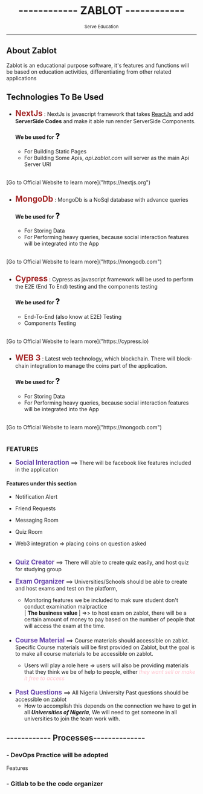 <div align="center">
    <h1>
------------
    ZABLOT 
------------
</h1>
<span><small>Serve Education</small></span>
<hr>
</div>



## **About Zablot**
Zablot is an educational purpose software, it's features
and functions will be based on education activities, 
differentiating from other related applications

## Technologies To Be Used
- **<span style="color: brown;font-size: 1.5em">NextJs</span>** : NextJs is javascript framework that takes [ReactJs]("https://reactjs.org") and add **ServerSide Codes**
and make it able run render ServerSide Components.
    #### We be used for <big style="font-weight:800;font-size:1.5em">?</big>
    - For Building Static Pages
    - For Building Some Apis, <a>*api.zablot.com*</a> will server as the main Api Server URl
<br />  
[Go to Official Website to learn more]("https://nextjs.org")

#####

- **<span style="color: brown;font-size: 1.5em">MongoDb</span>** : MongoDb is a NoSql database with advance queries
  #### We be used for <big style="font-weight:800;font-size:1.5em">?</big>
    - For Storing Data
    - For Performing heavy queries, because social interaction features will be integrated into the App
<br />  
[Go to Official Website to learn more]("https://mongodb.com")

#####

- **<span style="color: brown;font-size: 1.5em">Cypress</span>** : Cypress as javascript framework will be used 
to perform the E2E (End To End) testing and the components testing
  #### We be used for <big style="font-weight:800;font-size:1.5em">?</big>
    - End-To-End (also know at E2E) Testing
    - Components Testing
<br />  
[Go to Official Website to learn more]("https://cypress.io)

#####


- **<span style="color: brown;font-size: 1.5em">WEB 3</span>** : Latest web technology, which blockchain. There will block-chain integration 
to manage the coins part of the application.
  #### We be used for <big style="font-weight:800;font-size:1.5em">?</big>
    - For Storing Data
    - For Performing heavy queries, because social interaction features will be integrated into the App
<br />
[Go to Official Website to learn more]("https://mongodb.com")

#

### FEATURES
- **<span style="color: #64a;font-size: 1.2em">Social Interaction</span>** ==> There will be facebook like features included in the application
  
#### Features under this section
  - Notification Alert
  - Friend Requests
  - Messaging Room
  - Quiz Room
  - Web3 integration => placing coins on question asked
   <br/><br/>
  
  - **<span style="color: #64a;font-size: 1.2em">Quiz Creator</span>** ==> 
There will able to create quiz easily, and host quiz for studying group
  
  - **<span style="color: #64a;font-size: 1.2em">Exam Organizer</span>** ==> 
     Universities/Schools should be able to create and host exams and test on the platform, 
     - Monitoring features we be included to mak sure student don't conduct examination malpractice
     <br /> | <b> The business value </b> | =>> to host exam on zablot, there will be a certain amount of money
     to pay based on the number of people that will access the exam at the time.
     ####

  - **<span style="color: #64a;font-size: 1.2em">Course Material</span>** ==> Course materials should accessible on zablot. 
Specific Course materials will be first provided on Zablot, but the goal is to make all course materials to be accessible on zablot.
    - Users will play a role here => users will also be providing materials that they think we be of help to people, 
    either <i style="color: pink">they want sell or make it free to access</i>
####
- **<span style="color: #64a;font-size: 1.2em">Past Questions</span>** ==> 
   All Nigeria University Past questions should be accessible on zablot
  - How to accomplish this depends on the connection we have to get in all ***Universities of Nigeria***, 
  We will need to get someone in all universities to join the team work with.

    
## ------------ Processes--------------
### - DevOps Practice will be adopted
Features   
### - Gitlab to be the code organizer


